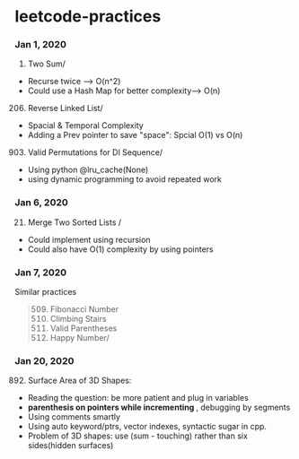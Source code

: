 # leetcode-practices

<h3> Jan 1, 2020 </h3>


1. Two Sum/
* Recurse twice --> O(n^2)
* Could use a Hash Map for better complexity--> O(n)

206. Reverse Linked List/

* Spacial & Temporal Complexity
* Adding a Prev pointer to save "space": Spcial O(1) vs O(n)

903. Valid Permutations for DI Sequence/ 

* Using python @lru_cache(None)
* using dynamic programming to avoid repeated work


<h3> Jan 6, 2020 </h3>

21. Merge Two Sorted Lists /

* Could implement using recursion
* Could also have O(1) complexity by using pointers


<h3> Jan 7, 2020 </h3>

Similar practices <br>
> 509. Fibonacci Number <br>
> 70. Climbing Stairs <br>
> 20. Valid Parentheses <br>
> 202. Happy Number/


<h3> Jan 20, 2020 </h3>

892. Surface Area of 3D Shapes:
* Reading the question: be more patient and plug in variables  
* <strong> parenthesis on pointers while incrementing </strong>,  debugging by segments 
* Using comments smartly
* Using auto keyword/ptrs, vector indexes, syntactic sugar in cpp.
* Problem of 3D shapes: use (sum - touching) rather than six sides(hidden surfaces)

